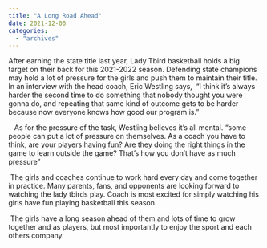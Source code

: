 ```yaml
---
title: "A Long Road Ahead"
date: 2021-12-06
categories: 
  - "archives"
---
```


After earning the state title last year, Lady Tbird basketball holds a big target on their back for this 2021-2022 season. Defending state champions may hold a lot of pressure for the girls and push them to maintain their title. In an interview with the head coach, Eric Westling says,  “I think it’s always harder the second time to do something that nobody thought you were gonna do, and repeating that same kind of outcome gets to be harder because now everyone knows how good our program is.” 

   As for the pressure of the task, Westling believes it’s all mental. “some people can put a lot of pressure on themselves. As a coach you have to think, are your players having fun? Are they doing the right things in the game to learn outside the game? That’s how you don’t have as much pressure” 

 The girls and coaches continue to work hard every day and come together in practice. Many parents, fans, and opponents are looking forward to watching the lady tbirds play. Coach is most excited for simply watching his girls have fun playing basketball this season.

 The girls have a long season ahead of them and lots of time to grow together and as players, but most importantly to enjoy the sport and each others company.
